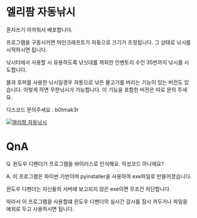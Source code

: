 # 엘리팜 자동낚시
혼자쓰기 아까워서 배포합니다.

프로그램을 구동시키면 마인크래프트가 자동으로 크기가 조정됩니다.
그 상태로 낚시를 시작하시면 됩니다.

낚시터에서 사용할 시 유용하도록
낚싯대를 제외한 인벤토리 수인 35번까지 낚시를 시도합니다.

물과 호퍼를 사용한 낚시일경우 자동으로 낚은 물고기를 버리는 기능이 있는 버전도 있습니다.
이렇게 하면 무한낚시가 가능합니다. 이 기능을 포함한 버전은 따로 문의 주세요.

디스코드 문의주세요 : b0tmak3r


[![엘리팜 자동낚시](https://i.imgur.com/kB5Gnoq.png)](https://www.youtube.com/watch?v=iCW5czVaeYU)


# QnA
Q. 윈도우 디펜더가 프로그램을 바이러스로 인식해요. 악성코드 아니에요?


A. 이 프로그램은 파이썬 기반이며 pyinstaller을 사용하여 exe파일로 만들어졌습니다.

   윈도우 디펜더는 자신들의 서버에 보고되지 않은 exe이면 무조건 차단합니다. 
   
   따라서 이 프로그램을 사용할떄 윈도우 디펜더의 실시간 감시를 잠시 꺼두거나 파일을 예외로 두고 사용하시면 됩니다.
